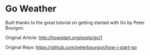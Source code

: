 # Go Weather

Built thanks to the great tutorial on getting started with Go by Peter Bourgon.

Original Article: http://howistart.org/posts/go/1

Original Repo: https://github.com/peterbourgon/how-i-start-go
